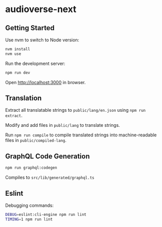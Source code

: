 # audioverse-next

## Getting Started

Use nvm to switch to Node version:

```bash
nvm install
nvm use
```

Run the development server:

```bash
npm run dev
```

Open [http://localhost:3000](http://localhost:3000) in browser.

## Translation

Extract all translatable strings to `public/lang/en.json` using
`npm run extract`.

Modify and add files in `public/lang` to translate strings.

Run `npm run compile` to compile translated strings into
machine-readable files in `public/compiled-lang`.

## GraphQL Code Generation

```bash
npm run graphql:codegen
```

Compiles to `src/lib/generated/graphql.ts`

## Eslint

Debugging commands:

```bash
DEBUG=eslint:cli-engine npm run lint
TIMING=1 npm run lint
```
